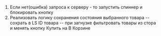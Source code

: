 1. Если нет(ошибка) запроса к серверу - то запустить спиннер и блокировать кнопку
2. Реализовать логику сохранения состояния выбранного товара
  -- coхрать в LS ID товара
  -- при загнузке фильтровать товары из стора и менять кнопку Купить на В Корзине